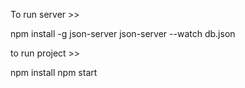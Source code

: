 To run server >>

npm install -g json-server
json-server --watch db.json

to run project >>

npm install
npm start
